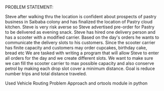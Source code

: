 PROBLEM STATEMENT:

Steve after walking thru the location is confident about prospects of pastry
business in Saibaba colony and has finalized the location of Pastry cloud kitchen.
Steve is very risk averse so Steve advertised pre-order for Pastry to be delivered
as evening snack. Steve has hired one delivery person and has a scooter with a
modified carrier. Based on the day's orders he wants to communicate the delivery
slots to his customers. Since the scooter carrier has finite capacity and customers
may order cupcakes, birthday cake, bread etc We are tasked with writing a
program that will allow Steve to enter all orders for the day and we create different
slots. We want to make sure we can fill the scooter carrier to max possible capacity
and also conserve petrol by making each drop slot cover a minimum distance.
Goal is reduce number trips and total distance traveled.



Used Vehicle Routing Problem Approach and ortools module in python